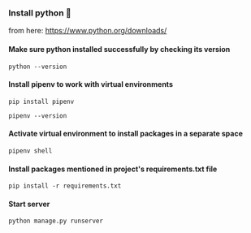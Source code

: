 ### Install python 🐍
from here: https://www.python.org/downloads/

#### Make sure python installed successfully by checking its version
```
python --version
```

#### Install pipenv to work with virtual environments
```
pip install pipenv
```
```
pipenv --version
```

#### Activate virtual environment to install packages in a separate space
```
pipenv shell
```

#### Install packages mentioned in project's requirements.txt file
```
pip install -r requirements.txt
```

#### Start server
```
python manage.py runserver
```
